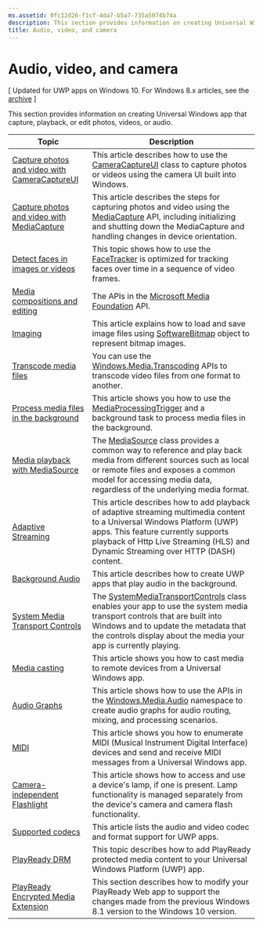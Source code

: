 ```yaml
---
ms.assetid: 0fc12d26-f1cf-4da7-b5a7-735a5074b74a
description: This section provides information on creating Universal Windows app that capture, playback, or edit photos, videos, or audio.
title: Audio, video, and camera
---
```


# Audio, video, and camera

\[ Updated for UWP apps on Windows 10. For Windows 8.x articles, see the [archive](http://go.microsoft.com/fwlink/p/?linkid=619132) \]

This section provides information on creating Universal Windows app that capture, playback, or edit photos, videos, or audio.
 
| Topic                                                                                             | Description                                                                                                                                                                                                                                                                                    |
|---------------------------------------------------------------------------------------------------|------------------------------------------------------------------------------------------------------------------------------------------------------------------------------------------------------------------------------------------------------------------------------------------------|
| [Capture photos and video with CameraCaptureUI](capture-photos-and-video-with-cameracaptureui.md) | This article describes how to use the [CameraCaptureUI](capture-photos-and-video-with-cameracaptureui.md) class to capture photos or videos using the camera UI built into Windows.                                                                                                            |
| [Capture photos and video with MediaCapture](capture-photos-and-video-with-mediacapture.md)       | This article describes the steps for capturing photos and video using the [MediaCapture](https://msdn.microsoft.com/library/windows/apps/br241124) API, including initializing and shutting down the MediaCapture and handling changes in device orientation.                                  |
| [Detect faces in images or videos](detect-and-track-faces-in-an-image.md)                         | This topic shows how to use the [FaceTracker](https://msdn.microsoft.com/library/windows/apps/dn974150) is optimized for tracking faces over time in a sequence of video frames.                                                                                                               |
| [Media compositions and editing](media-compositions-and-editing.md)                               | The APIs in the [Microsoft Media Foundation](https://msdn.microsoft.com/library/windows/desktop/ms694197) API.                                                                                                                                                                                 |
| [Imaging](imaging.md)                                                                             | This article explains how to load and save image files using [SoftwareBitmap](https://msdn.microsoft.com/library/windows/apps/dn887358) object to represent bitmap images.                                                                                                                     |
| [Transcode media files](transcode-media-files.md)                                                 | You can use the [Windows.Media.Transcoding](https://msdn.microsoft.com/library/windows/apps/br207105) APIs to transcode video files from one format to another.                                                                                                                                |
| [Process media files in the background](process-media-files-in-the-background.md)                 | This article shows you how to use the [MediaProcessingTrigger](https://msdn.microsoft.com/library/windows/apps/dn806005) and a background task to process media files in the background.                                                                                                       |
| [Media playback with MediaSource](media-playback-with-mediasource.md)                             | The [MediaSource](https://msdn.microsoft.com/library/windows/apps/dn930905) class provides a common way to reference and play back media from different sources such as local or remote files and exposes a common model for accessing media data, regardless of the underlying media format.  |
| [Adaptive Streaming](adaptive-streaming.md)                                                       | This article describes how to add playback of adaptive streaming multimedia content to a Universal Windows Platform (UWP) apps. This feature currently supports playback of Http Live Streaming (HLS) and Dynamic Streaming over HTTP (DASH) content.                                          |
| [Background Audio](background-audio.md)                                                           | This article describes how to create UWP apps that play audio in the background.                                                                                                                                                                                                               |
| [System Media Transport Controls](system-media-transport-controls.md)                             | The [SystemMediaTransportControls](https://msdn.microsoft.com/library/windows/apps/dn278677) class enables your app to use the system media transport controls that are built into Windows and to update the metadata that the controls display about the media your app is currently playing. |
| [Media casting](media-casting.md)                                                                 | This article shows you how to cast media to remote devices from a Universal Windows app.                                                                                                                                                                                                       |
| [Audio Graphs](audio-graphs.md)                                                                   | This article shows how to use the APIs in the [Windows.Media.Audio](https://msdn.microsoft.com/library/windows/apps/dn914341) namespace to create audio graphs for audio routing, mixing, and processing scenarios.                                                                            |
| [MIDI](midi.md)                                                                                   | This article shows you how to enumerate MIDI (Musical Instrument Digital Interface) devices and send and receive MIDI messages from a Universal Windows app.                                                                                                                                   |
| [Camera-independent Flashlight](camera-independent-flashlight.md)                                 | This article shows how to access and use a device's lamp, if one is present. Lamp functionality is managed separately from the device's camera and camera flash functionality.                                                                                                                 |
| [Supported codecs](supported-codecs.md)                                                           | This article lists the audio and video codec and format support for UWP apps.                                                                                                                                                                                                                  |
| [PlayReady DRM](playready-client-sdk.md)                                                          | This topic describes how to add PlayReady protected media content to your Universal Windows Platform (UWP) app.                                                                                                                                                                                |
| [PlayReady Encrypted Media Extension](playready-encrypted-media-extension.md)                     | This section describes how to modify your PlayReady Web app to support the changes made from the previous Windows 8.1 version to the Windows 10 version.                                                                                                                                       |

 

 

 






<!--HONumber=May16_HO4-->


